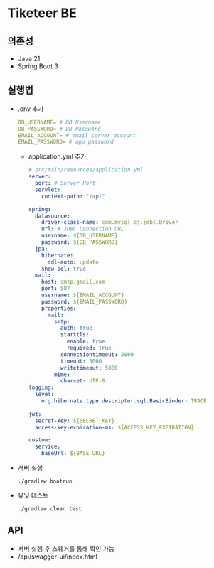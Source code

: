 # Tiketeer BE

## 의존성

- Java 21
- Spring Boot 3

## 실행법

- .env 추가
  ```yml
  DB_USERNAME= # DB Username
  DB_PASSWORD= # DB Password
  EMAIL_ACCOUNT= # email server account
  EMAIL_PASSWORD= # app password
  ```

    - application.yml 추가
      ```yml
      # src/main/resources/application.yml
      server:
        port: # Server Port
        servlet:
          context-path: "/api"
  
      spring:
        datasource:
          driver-class-name: com.mysql.cj.jdbc.Driver
          url: # JDBC Connection URL
          username: ${DB_USERNAME}
          password: ${DB_PASSWORD}
        jpa:
          hibernate:
            ddl-auto: update
          show-sql: true
        mail:
          host: smtp.gmail.com
          port: 587
          username: ${EMAIL_ACCOUNT}
          password: ${EMAIL_PASSWORD}
          properties:
            mail:
              smtp:
                auth: true
                starttls:
                  enable: true
                  required: true
                connectiontimeout: 5000
                timeout: 5000
                writetimeout: 5000
              mime:
                charset: UTF-8
      logging:
        level:
          org.hibernate.type.descriptor.sql.BasicBinder: TRACE
    
      jwt:
        secret-key: ${SECRET_KEY}
        access-key-expiration-ms: ${ACCESS_KEY_EXPIRATION}
  
      custom:
        service:
          baseUrl: ${BASE_URL}
      ```

- 서버 실행
  ```shell
  ./gradlew bootrun
  ```
- 유닛 테스트
  ```shell
  ./gradlew clean test
  ```

## API

- 서버 실행 후 스웨거를 통해 확인 가능
- /api/swagger-ui/index.html